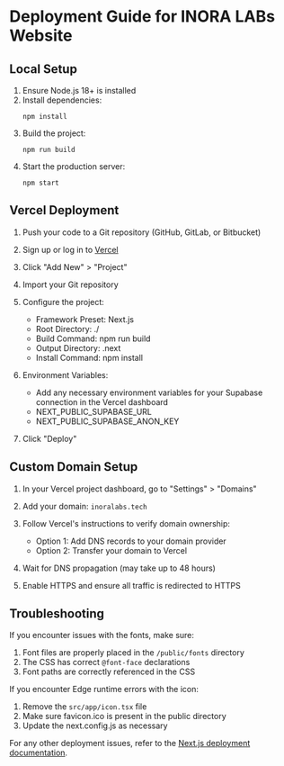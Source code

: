 # Deployment Guide for INORA LABs Website

## Local Setup

1. Ensure Node.js 18+ is installed
2. Install dependencies:
   ```
   npm install
   ```
3. Build the project:
   ```
   npm run build
   ```
4. Start the production server:
   ```
   npm start
   ```

## Vercel Deployment

1. Push your code to a Git repository (GitHub, GitLab, or Bitbucket)

2. Sign up or log in to [Vercel](https://vercel.com)

3. Click "Add New" > "Project"

4. Import your Git repository

5. Configure the project:
   - Framework Preset: Next.js
   - Root Directory: ./
   - Build Command: npm run build
   - Output Directory: .next
   - Install Command: npm install

6. Environment Variables:
   - Add any necessary environment variables for your Supabase connection in the Vercel dashboard
   - NEXT_PUBLIC_SUPABASE_URL
   - NEXT_PUBLIC_SUPABASE_ANON_KEY

7. Click "Deploy"

## Custom Domain Setup

1. In your Vercel project dashboard, go to "Settings" > "Domains"

2. Add your domain: `inoralabs.tech`

3. Follow Vercel's instructions to verify domain ownership:
   - Option 1: Add DNS records to your domain provider
   - Option 2: Transfer your domain to Vercel

4. Wait for DNS propagation (may take up to 48 hours)

5. Enable HTTPS and ensure all traffic is redirected to HTTPS

## Troubleshooting

If you encounter issues with the fonts, make sure:
1. Font files are properly placed in the `/public/fonts` directory
2. The CSS has correct `@font-face` declarations
3. Font paths are correctly referenced in the CSS

If you encounter Edge runtime errors with the icon:
1. Remove the `src/app/icon.tsx` file 
2. Make sure favicon.ico is present in the public directory
3. Update the next.config.js as necessary

For any other deployment issues, refer to the [Next.js deployment documentation](https://nextjs.org/docs/deployment).
